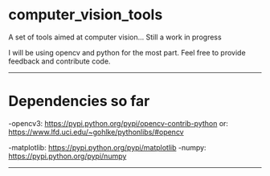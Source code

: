 # computer_vision_tools
A set of tools aimed at computer vision... Still a work in progress


I will be using opencv and python for the most part. Feel free to provide feedback and contribute code.
_______________________________________________________________________________________________________________

# Dependencies so far
-opencv3: https://pypi.python.org/pypi/opencv-contrib-python
     or: https://www.lfd.uci.edu/~gohlke/pythonlibs/#opencv
     
-matplotlib: https://pypi.python.org/pypi/matplotlib
-numpy: https://pypi.python.org/pypi/numpy
_________________________________________________________________________________________________________________
